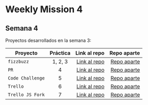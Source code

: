 # Weekly Mission 4

## Semana 4 

Proyectos desarrollados en la semana 3:

| Proyecto | Práctica | Link al repo | Repo aparte |
| ------------- |:-------------:| -----:| -----:|
|`fizzbuzz`|1, 2, 3|[Link al repo](https://github.com/GerardoCabreraH/playbook/tree/main/weekly_mission_4/fizzbuzz)|[Repo aparte](https://github.com/GerardoCabreraH/fizzbuzz)|
|`PR`|4|[Link al repo](https://github.com/LaunchX-InnovaccionVirtual/MissionNodeJS)|[Repo aparte](https://github.com/GerardoCabreraH/fizzbuzz-gerardo)|
|`Code Challenge`|5|[Link al repo](https://github.com/LaunchX-InnovaccionVirtual/MissionNodeJS)|[Repo aparte](https://github.com/LaunchX-InnovaccionVirtual/MissionNodeJS)|
|`Trello`|6|[Link al repo](https://github.com/LaunchX-InnovaccionVirtual/MissionNodeJS)|[Repo aparte](https://github.com/LaunchX-InnovaccionVirtual/MissionNodeJS)|
|`Trello JS Fork`|7|[Link al repo](https://github.com/LaunchX-InnovaccionVirtual/MissionNodeJS)|[Repo aparte](https://github.com/LaunchX-InnovaccionVirtual/MissionNodeJS)|